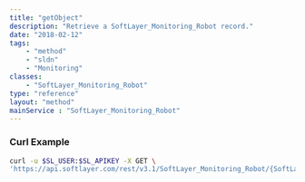 ```yaml
---
title: "getObject"
description: "Retrieve a SoftLayer_Monitoring_Robot record."
date: "2018-02-12"
tags:
    - "method"
    - "sldn"
    - "Monitoring"
classes:
    - "SoftLayer_Monitoring_Robot"
type: "reference"
layout: "method"
mainService : "SoftLayer_Monitoring_Robot"
---
```


### Curl Example
```bash
curl -u $SL_USER:$SL_APIKEY -X GET \
'https://api.softlayer.com/rest/v3.1/SoftLayer_Monitoring_Robot/{SoftLayer_Monitoring_RobotID}/getObject'
```
